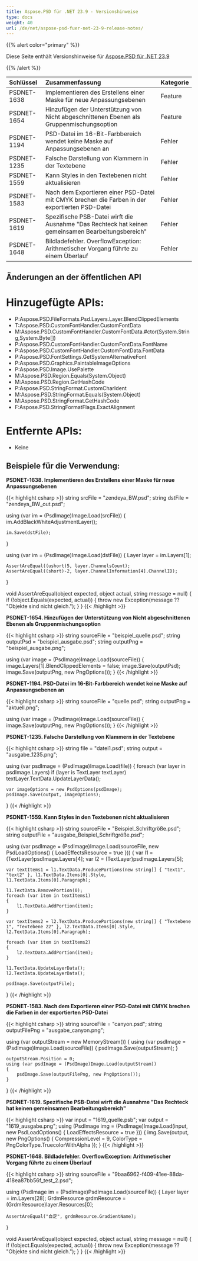 ```yaml
---
title: Aspose.PSD für .NET 23.9 - Versionshinweise
type: docs
weight: 40
url: /de/net/aspose-psd-fuer-net-23-9-release-notes/
---
```


{{% alert color="primary" %}}

Diese Seite enthält Versionshinweise für [Aspose.PSD für .NET 23.9](https://www.nuget.org/packages/Aspose.PSD/)

{{% /alert %}}

| **Schlüssel** | **Zusammenfassung** | **Kategorie** |
|:------------|:---------------------------------------------------------------------------------------------------------------------------|:--------|
| PSDNET-1638 | Implementieren des Erstellens einer Maske für neue Anpassungsebenen | Feature |
| PSDNET-1654 | Hinzufügen der Unterstützung von Nicht abgeschnittenen Ebenen als Gruppenmischungsoption | Feature |
| PSDNET-1194 | PSD-Datei im 16-Bit-Farbbereich wendet keine Maske auf Anpassungsebenen an | Fehler |
| PSDNET-1235 | Falsche Darstellung von Klammern in der Textebene | Fehler |
| PSDNET-1559 | Kann Styles in den Textebenen nicht aktualisieren | Fehler |
| PSDNET-1583 | Nach dem Exportieren einer PSD-Datei mit CMYK brechen die Farben in der exportierten PSD-Datei | Fehler |
| PSDNET-1619 | Spezifische PSB-Datei wirft die Ausnahme "Das Rechteck hat keinen gemeinsamen Bearbeitungsbereich" | Fehler |
| PSDNET-1648 | Bildladefehler. OverflowException: Arithmetischer Vorgang führte zu einem Überlauf | Fehler |


## **Änderungen an der öffentlichen API**
# **Hinzugefügte APIs:**
- P:Aspose.PSD.FileFormats.Psd.Layers.Layer.BlendClippedElements
- T:Aspose.PSD.CustomFontHandler.CustomFontData
- M:Aspose.PSD.CustomFontHandler.CustomFontData.#ctor(System.String,System.Byte[])
- P:Aspose.PSD.CustomFontHandler.CustomFontData.FontName
- P:Aspose.PSD.CustomFontHandler.CustomFontData.FontData
- P:Aspose.PSD.FontSettings.GetSystemAlternativeFont
- P:Aspose.PSD.Graphics.PaintableImageOptions
- P:Aspose.PSD.Image.UsePalette
- M:Aspose.PSD.Region.Equals(System.Object)
- M:Aspose.PSD.Region.GetHashCode
- P:Aspose.PSD.StringFormat.CustomCharIdent
- M:Aspose.PSD.StringFormat.Equals(System.Object)
- M:Aspose.PSD.StringFormat.GetHashCode
- F:Aspose.PSD.StringFormatFlags.ExactAlignment

# **Entfernte APIs:**
- Keine

## **Beispiele für die Verwendung:**

**PSDNET-1638. Implementieren des Erstellens einer Maske für neue Anpassungsebenen**

{{< highlight csharp >}}
string srcFile = "zendeya_BW.psd";
string dstFile = "zendeya_BW_out.psd";

using (var im = (PsdImage)Image.Load(srcFile))
{
    im.AddBlackWhiteAdjustmentLayer();

    im.Save(dstFile);
}

using (var im = (PsdImage)Image.Load(dstFile))
{
    Layer layer = im.Layers[1];

    AssertAreEqual((ushort)5, layer.ChannelsCount);
    AssertAreEqual((short)-2, layer.ChannelInformation[4].ChannelID);
}

void AssertAreEqual(object expected, object actual, string message = null)
{
    if (!object.Equals(expected, actual))
    {
        throw new Exception(message ?? "Objekte sind nicht gleich.");
    }
}
{{< /highlight >}}

**PSDNET-1654. Hinzufügen der Unterstützung von Nicht abgeschnittenen Ebenen als Gruppenmischungsoption**

{{< highlight csharp >}}
string sourceFile = "beispiel_quelle.psd";
string outputPsd = "beispiel_ausgabe.psd";
string outputPng = "beispiel_ausgabe.png";

using (var image = (PsdImage)Image.Load(sourceFile))
{
    image.Layers[1].BlendClippedElements = false;
    image.Save(outputPsd);
    image.Save(outputPng, new PngOptions());
}
{{< /highlight >}}

**PSDNET-1194. PSD-Datei im 16-Bit-Farbbereich wendet keine Maske auf Anpassungsebenen an**

{{< highlight csharp >}}
string sourceFile = "quelle.psd";
string outputPng = "aktuell.png";

using (var image = (PsdImage)Image.Load(sourceFile))
{
    image.Save(outputPng, new PngOptions());
}
{{< /highlight >}}

**PSDNET-1235. Falsche Darstellung von Klammern in der Textebene**

{{< highlight csharp >}}
string file = "datei1.psd";
string output = "ausgabe_1235.png";

using (var psdImage = (PsdImage)Image.Load(file))
{
    foreach (var layer in psdImage.Layers)
    if (layer is TextLayer textLayer)
    textLayer.TextData.UpdateLayerData();

    var imageOptions = new PsdOptions(psdImage);
    psdImage.Save(output, imageOptions);
}
{{< /highlight >}}

**PSDNET-1559. Kann Styles in den Textebenen nicht aktualisieren**

{{< highlight csharp >}}
string sourceFile = "Beispiel_Schriftgröße.psd";
string outputFile = "ausgabe_Beispiel_Schriftgröße.psd";

using (var psdImage = (PsdImage)Image.Load(sourceFile, new PsdLoadOptions() { LoadEffectsResource = true }))
{
    var l1 = (TextLayer)psdImage.Layers[4];
    var l2 = (TextLayer)psdImage.Layers[5];

    var textItems1 = l1.TextData.ProducePortions(new string[] { "text1", "text2" }, l1.TextData.Items[0].Style, l1.TextData.Items[0].Paragraph);

    l1.TextData.RemovePortion(0);
    foreach (var item in textItems1)
    {
        l1.TextData.AddPortion(item);
    }

    var textItems2 = l2.TextData.ProducePortions(new string[] { "Textebene 1", "Textebene 22" }, l2.TextData.Items[0].Style, l2.TextData.Items[0].Paragraph);

    foreach (var item in textItems2)
    {
        l2.TextData.AddPortion(item);
    }

    l1.TextData.UpdateLayerData();
    l2.TextData.UpdateLayerData();

    psdImage.Save(outputFile);
}
{{< /highlight >}}

**PSDNET-1583. Nach dem Exportieren einer PSD-Datei mit CMYK brechen die Farben in der exportierten PSD-Datei**

{{< highlight csharp >}}
string sourceFile = "canyon.psd";
string outputFilePng = "ausgabe_canyon.png";

using (var outputStream = new MemoryStream())
{
    using (var psdImage = (PsdImage)Image.Load(sourceFile))
    {
        psdImage.Save(outputStream);
    }

    outputStream.Position = 0;
    using (var psdImage = (PsdImage)Image.Load(outputStream))
    {
        psdImage.Save(outputFilePng, new PngOptions());
    }
}
{{< /highlight >}}


**PSDNET-1619. Spezifische PSB-Datei wirft die Ausnahme "Das Rechteck hat keinen gemeinsamen Bearbeitungsbereich"**

{{< highlight csharp >}}
var input = "1619_quelle.psb";
var output = "1619_ausgabe.png";
using (PsdImage img = (PsdImage)Image.Load(input, new PsdLoadOptions() { LoadEffectsResource = true }))
{
    img.Save(output,
    new PngOptions() { CompressionLevel = 9, ColorType = PngColorType.TruecolorWithAlpha });
}
{{< /highlight >}}

**PSDNET-1648. Bildladefehler. OverflowException: Arithmetischer Vorgang führte zu einem Überlauf**

{{< highlight csharp >}}
string sourceFile = "9baa6962-f409-41ee-88da-418ea87bb56f_test_2.psd";

using (PsdImage im = (PsdImage)PsdImage.Load(sourceFile))
{
    Layer layer = im.Layers[28];
    GrdmResource grdmResource = (GrdmResource)layer.Resources[0];

    AssertAreEqual("自定", grdmResource.GradientName);
}

void AssertAreEqual(object expected, object actual, string message = null)
{
    if (!object.Equals(expected, actual))
    {
        throw new Exception(message ?? "Objekte sind nicht gleich.");
    }
}
{{< /highlight >}}
